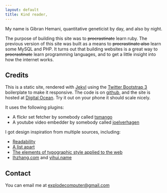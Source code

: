 ```yaml
---
layout: default
title: Kind reader,
---
```


My name is Gibran Hemani, quantitative geneticist by day, and also by night.

<!--more-->

The purpose of building this site was to <span style="text-decoration: line-through;">procrastinate</span> learn ruby. The previous version of this site was built as a means to <span style="text-decoration: line-through;">procrastinate also</span> learn some MySQL and PHP. It turns out that building websites is a great way to <span style="text-decoration: line-through;">procrastinate</span> learn programming languages, and to get a little insight into how the internet works. 

## Credits

This is a static site, rendered with [Jekyl][jekyl] using the [Twitter Bootstrap 3][bootstrap] boilerplate to make it responsive. The code is on [github][github], and the site is hosted at [Digital Ocean][digitalocean]. Try it out on your phone it should scale nicely.

It uses the following plugins:

- A flickr set fetcher by somebody called [tsmango][flickr]
- A youtube video embedder by somebody called [joelverhagen][youtube]

I got design inspiration from multiple sources, including:

- [Readability][readability]
- [A list apart][alistapart]
- [The elements of typographic style applied to the web][elements]
- [lhzhang.com][lhzhang] and [yihui.name][yihui]

## Contact

You can email me at [explodecomputer@gmail.com](mailto:explodecomputer@gmail.com)



[jekyl]: http://jekyllrb.com/
[lhzhang]: http://lhzhang.com/
[yihui]: http://yihui.name/
[readability]: http://www.readability.com/
[alistapart]: http://alistapart.com/
[elements]: http://webtypography.net/
[github]: http://githib.com/explodecomputer/jekyll_site
[digitalocean]: https://www.digitalocean.com/
[bootstrap]: http://getbootstrap.com
[flickr]: https://github.com/tsmango/jekyll_flickr_set_tag
[youtube]: https://gist.github.com/joelverhagen/1805814
